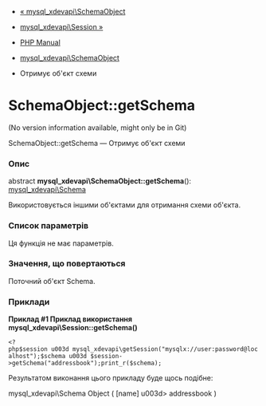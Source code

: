 - [«
mysql_xdevapi\SchemaObject](class.mysql-xdevapi-schemaobject.md)
- [mysql_xdevapi\Session »](class.mysql-xdevapi-session.md)

- [PHP Manual](index.md)
- [mysql_xdevapi\SchemaObject](class.mysql-xdevapi-schemaobject.md)
- Отримує об'єкт схеми

# SchemaObject::getSchema

(No version information available, might only be in Git)

SchemaObject::getSchema — Отримує об'єкт схеми

### Опис

abstract **mysql_xdevapi\SchemaObject::getSchema**():
[mysql_xdevapi\Schema](class.mysql-xdevapi-schema.md)

Використовується іншими об'єктами для отримання схеми об'єкта.

### Список параметрів

Ця функція не має параметрів.

### Значення, що повертаються

Поточний об'єкт Schema.

### Приклади

**Приклад #1 Приклад використання
**mysql_xdevapi\Session::getSchema()****

` <?php$session u003d mysql_xdevapi\getSession("mysqlx://user:password@localhost");$schema u003d $session->getSchema("addressbook");print_r($schema); `

Результатом виконання цього прикладу буде щось подібне:

mysql_xdevapi\Schema Object
(
[name] u003d> addressbook
)
